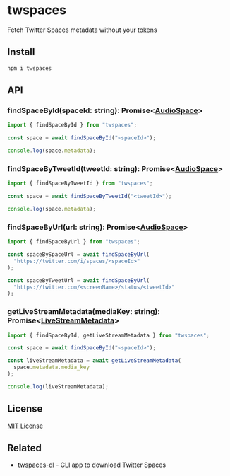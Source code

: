 # twspaces

Fetch Twitter Spaces metadata without your tokens

## Install

```bash
npm i twspaces
```

## API

### findSpaceById(spaceId: string): Promise\<[AudioSpace][audiospace]\>

```js
import { findSpaceById } from "twspaces";

const space = await findSpaceById("<spaceId>");

console.log(space.metadata);
```

### findSpaceByTweetId(tweetId: string): Promise\<[AudioSpace][audiospace]\>

```js
import { findSpaceByTweetId } from "twspaces";

const space = await findSpaceByTweetId("<tweetId>");

console.log(space.metadata);
```

### findSpaceByUrl(url: string): Promise\<[AudioSpace][audiospace]\>

```js
import { findSpaceByUrl } from "twspaces";

const spaceBySpaceUrl = await findSpaceByUrl(
  "https://twitter.com/i/spaces/<spaceId>"
);

const spaceByTweetUrl = await findSpaceByUrl(
  "https://twitter.com/<screenName>/status/<tweetId>"
);
```

### getLiveStreamMetadata(mediaKey: string): Promise\<[LiveStreamMetadata][livestreammetadata]\>

```js
import { findSpaceById, getLiveStreamMetadata } from "twspaces";

const space = await findSpaceById("<spaceId>");

const liveStreamMetadata = await getLiveStreamMetadata(
  space.metadata.media_key
);

console.log(liveStreamMetadata);
```

## License

[MIT License](LICENSE)

## Related

- [twspaces-dl](https://github.com/yuseisui/twspaces-dl) - CLI app to download Twitter Spaces

[audiospace]: src/types/response.ts#L8-L11
[livestreammetadata]: src/types/response.ts#L45-L57
